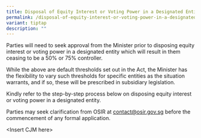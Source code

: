 ```yaml
---
title: Disposal of Equity Interest or Voting Power in a Designated Entity
permalink: /disposal-of-equity-interest-or-voting-power-in-a-designated-entity/
variant: tiptap
description: ""
---
```

<p>Parties will need to seek approval from the Minister prior to disposing
equity interest or voting power in a designated entity which will result
in them ceasing to be a 50% or 75% controller.</p>
<p>While the above are default thresholds set out in the Act, the Minister
has the flexibility to vary such thresholds for specific entities as the
situation warrants, and if so, these will be prescribed in subsidiary legislation.</p>
<p>Kindly refer to the step-by-step process below on disposing equity interest
or voting power in a designated entity.</p>
<p>Parties may seek clarification from OSIR at <a href="mailto:contact@osir.gov.sg" rel="noopener noreferrer nofollow" target="_blank"><u>contact@osir.gov.sg</u></a> before
the commencement of any formal application.</p>
<p>&lt;Insert CJM here&gt;</p>